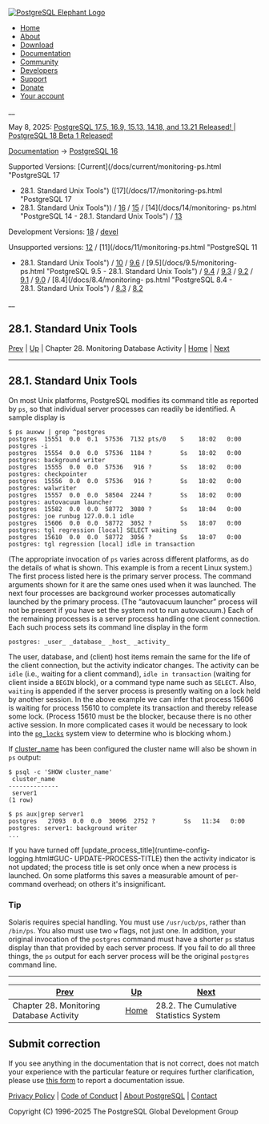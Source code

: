 [ ![PostgreSQL Elephant Logo](/media/img/about/press/elephant.png) ](/)

  * [Home](/ "Home")
  * [About](/about/ "About")
  * [Download](/download/ "Download")
  * [Documentation](/docs/ "Documentation")
  * [Community](/community/ "Community")
  * [Developers](/developer/ "Developers")
  * [Support](/support/ "Support")
  * [Donate](/about/donate/ "Donate")
  * [Your account](/account/ "Your account")

__

May 8, 2025: [ PostgreSQL 17.5, 16.9, 15.13, 14.18, and 13.21 Released! ](/about/news/postgresql-175-169-1513-1418-and-1321-released-3072/) | [ PostgreSQL 18 Beta 1 Released! ](/about/news/postgresql-18-beta-1-released-3070/)

[Documentation](/docs/ "Documentation") -> [PostgreSQL
16](/docs/16/index.html)

Supported Versions: [Current](/docs/current/monitoring-ps.html "PostgreSQL 17
- 28.1. Standard Unix Tools") ([17](/docs/17/monitoring-ps.html "PostgreSQL 17
- 28.1. Standard Unix Tools")) / [16](/docs/16/monitoring-ps.html "PostgreSQL
16 - 28.1. Standard Unix Tools") / [15](/docs/15/monitoring-ps.html
"PostgreSQL 15 - 28.1. Standard Unix Tools") / [14](/docs/14/monitoring-
ps.html "PostgreSQL 14 - 28.1. Standard Unix Tools") /
[13](/docs/13/monitoring-ps.html "PostgreSQL 13 - 28.1. Standard Unix Tools")

Development Versions: [18](/docs/18/monitoring-ps.html "PostgreSQL 18 -
28.1. Standard Unix Tools") / [devel](/docs/devel/monitoring-ps.html
"PostgreSQL devel - 28.1. Standard Unix Tools")

Unsupported versions: [12](/docs/12/monitoring-ps.html "PostgreSQL 12 -
28.1. Standard Unix Tools") / [11](/docs/11/monitoring-ps.html "PostgreSQL 11
- 28.1. Standard Unix Tools") / [10](/docs/10/monitoring-ps.html "PostgreSQL
10 - 28.1. Standard Unix Tools") / [9.6](/docs/9.6/monitoring-ps.html
"PostgreSQL 9.6 - 28.1. Standard Unix Tools") / [9.5](/docs/9.5/monitoring-
ps.html "PostgreSQL 9.5 - 28.1. Standard Unix Tools") /
[9.4](/docs/9.4/monitoring-ps.html "PostgreSQL 9.4 - 28.1. Standard Unix
Tools") / [9.3](/docs/9.3/monitoring-ps.html "PostgreSQL 9.3 - 28.1. Standard
Unix Tools") / [9.2](/docs/9.2/monitoring-ps.html "PostgreSQL 9.2 -
28.1. Standard Unix Tools") / [9.1](/docs/9.1/monitoring-ps.html "PostgreSQL
9.1 - 28.1. Standard Unix Tools") / [9.0](/docs/9.0/monitoring-ps.html
"PostgreSQL 9.0 - 28.1. Standard Unix Tools") / [8.4](/docs/8.4/monitoring-
ps.html "PostgreSQL 8.4 - 28.1. Standard Unix Tools") /
[8.3](/docs/8.3/monitoring-ps.html "PostgreSQL 8.3 - 28.1. Standard Unix
Tools") / [8.2](/docs/8.2/monitoring-ps.html "PostgreSQL 8.2 - 28.1. Standard
Unix Tools")

__

28.1. Standard Unix Tools  
---  
[Prev](monitoring.html "Chapter 28. Monitoring Database Activity")  | [Up](monitoring.html "Chapter 28. Monitoring Database Activity") | Chapter 28. Monitoring Database Activity | [Home](index.html "PostgreSQL 16.9 Documentation") |  [Next](monitoring-stats.html "28.2. The Cumulative Statistics System")  
  
* * *

## 28.1. Standard Unix Tools #

On most Unix platforms, PostgreSQL modifies its command title as reported by
`ps`, so that individual server processes can readily be identified. A sample
display is

    
    
    $ ps auxww | grep ^postgres
    postgres  15551  0.0  0.1  57536  7132 pts/0    S    18:02   0:00 postgres -i
    postgres  15554  0.0  0.0  57536  1184 ?        Ss   18:02   0:00 postgres: background writer
    postgres  15555  0.0  0.0  57536   916 ?        Ss   18:02   0:00 postgres: checkpointer
    postgres  15556  0.0  0.0  57536   916 ?        Ss   18:02   0:00 postgres: walwriter
    postgres  15557  0.0  0.0  58504  2244 ?        Ss   18:02   0:00 postgres: autovacuum launcher
    postgres  15582  0.0  0.0  58772  3080 ?        Ss   18:04   0:00 postgres: joe runbug 127.0.0.1 idle
    postgres  15606  0.0  0.0  58772  3052 ?        Ss   18:07   0:00 postgres: tgl regression [local] SELECT waiting
    postgres  15610  0.0  0.0  58772  3056 ?        Ss   18:07   0:00 postgres: tgl regression [local] idle in transaction
    

(The appropriate invocation of `ps` varies across different platforms, as do
the details of what is shown. This example is from a recent Linux system.) The
first process listed here is the primary server process. The command arguments
shown for it are the same ones used when it was launched. The next four
processes are background worker processes automatically launched by the
primary process. (The “autovacuum launcher” process will not be present if you
have set the system not to run autovacuum.) Each of the remaining processes is
a server process handling one client connection. Each such process sets its
command line display in the form

    
    
    postgres: _user_ _database_ _host_ _activity_
    

The user, database, and (client) host items remain the same for the life of
the client connection, but the activity indicator changes. The activity can be
`idle` (i.e., waiting for a client command), `idle in transaction` (waiting
for client inside a `BEGIN` block), or a command type name such as `SELECT`.
Also, `waiting` is appended if the server process is presently waiting on a
lock held by another session. In the above example we can infer that process
15606 is waiting for process 15610 to complete its transaction and thereby
release some lock. (Process 15610 must be the blocker, because there is no
other active session. In more complicated cases it would be necessary to look
into the [`pg_locks`](view-pg-locks.html "54.12. pg_locks") system view to
determine who is blocking whom.)

If [cluster_name](runtime-config-logging.html#GUC-CLUSTER-NAME) has been
configured the cluster name will also be shown in `ps` output:

    
    
    $ psql -c 'SHOW cluster_name'
     cluster_name
    --------------
     server1
    (1 row)
    
    $ ps aux|grep server1
    postgres   27093  0.0  0.0  30096  2752 ?        Ss   11:34   0:00 postgres: server1: background writer
    ...
    

If you have turned off [update_process_title](runtime-config-logging.html#GUC-
UPDATE-PROCESS-TITLE) then the activity indicator is not updated; the process
title is set only once when a new process is launched. On some platforms this
saves a measurable amount of per-command overhead; on others it's
insignificant.

### Tip

Solaris requires special handling. You must use `/usr/ucb/ps`, rather than
`/bin/ps`. You also must use two `w` flags, not just one. In addition, your
original invocation of the `postgres` command must have a shorter `ps` status
display than that provided by each server process. If you fail to do all three
things, the `ps` output for each server process will be the original
`postgres` command line.

* * *

[Prev](monitoring.html "Chapter 28. Monitoring Database Activity")  | [Up](monitoring.html "Chapter 28. Monitoring Database Activity") |  [Next](monitoring-stats.html "28.2. The Cumulative Statistics System")  
---|---|---  
Chapter 28. Monitoring Database Activity  | [Home](index.html "PostgreSQL 16.9 Documentation") |  28.2. The Cumulative Statistics System  
  
## Submit correction

If you see anything in the documentation that is not correct, does not match
your experience with the particular feature or requires further clarification,
please use [this form](/account/comments/new/16/monitoring-ps.html/) to report
a documentation issue.

[Privacy Policy](/about/privacypolicy) | [Code of Conduct](/about/policies/coc/) | [About PostgreSQL](/about/) | [Contact](/about/contact/)  

Copyright (C) 1996-2025 The PostgreSQL Global Development Group

